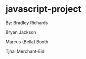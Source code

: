 # javascript-project

By:
Bradley Richards  

Bryan Jackson  

Marcus (Bella) Booth  

Tjhai Merchant-Eid  

